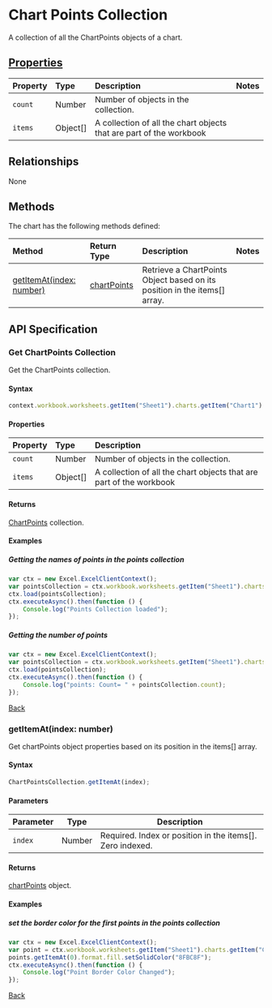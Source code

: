 # Chart Points Collection
A collection of all the ChartPoints objects of a chart. 

## [Properties](#get-chartpoints-collection)

| Property         | Type    |Description|Notes |
|:-----------------|:--------|:----------|:-----|
|`count`| Number   | Number of objects in the collection.||
|`items`| Object[] | A collection of all the chart objects that are part of the workbook| |

## Relationships

None

## Methods

The chart has the following methods defined:

| Method     | Return Type    |Description|Notes  |
|:-----------------|:--------|:----------|:------|
|[getItemAt(index: number)](#getitematindex-number)| [chartPoints](chartPoints.md)     |Retrieve a ChartPoints Object based on its position in the items[] array.||


## API Specification 

### Get ChartPoints Collection

Get the ChartPoints collection. 

#### Syntax
```js
context.workbook.worksheets.getItem("Sheet1").charts.getItem("Chart1").points;	
```

#### Properties

| Property         | Type    |Description|
|:-----------------|:--------|:----------|
|`count`| Number   | Number of objects in the collection.|
|`items`| Object[] | A collection of all the chart objects that are part of the workbook|

#### Returns

[ChartPoints](chartPoints.md) collection. 

#### Examples

##### Getting the names of points in the points collection
```js
var ctx = new Excel.ExcelClientContext();
var pointsCollection = ctx.workbook.worksheets.getItem("Sheet1").charts.getItem("Chart1").points;
ctx.load(pointsCollection);
ctx.executeAsync().then(function () {
	Console.log("Points Collection loaded");
});
```

##### Getting the number of points

```js
var ctx = new Excel.ExcelClientContext();
var pointsCollection = ctx.workbook.worksheets.getItem("Sheet1").charts.getItem("Chart1").points;
ctx.load(pointsCollection);
ctx.executeAsync().then(function () {
	Console.log("points: Count= " + pointsCollection.count);
});

```
[Back](#properties)


### getItemAt(index: number)

Get chartPoints object properties based on its position in the items[] array. 

#### Syntax
```js
ChartPointsCollection.getItemAt(index);
```

#### Parameters

Parameter       | Type  | Description
--------------- | ------ | ------------
 `index`| Number | Required. Index or position in the items[]. Zero indexed.

#### Returns

[chartPoints](../resources/chartPoints.md) object.

#### Examples

##### set the border color for the first points in the points collection
```js
var ctx = new Excel.ExcelClientContext();
var point = ctx.workbook.worksheets.getItem("Sheet1").charts.getItem("Chart1").series.getItemAt(0).points;
points.getItemAt(0).format.fill.setSolidColor("8FBC8F");
ctx.executeAsync().then(function () {
	Console.log("Point Border Color Changed");
});
```
[Back](#methods)
